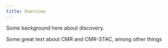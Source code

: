 ```yaml
---
title: Overview
---
```


Some background here about discovery. 

Some great text about CMR and CMR-STAC, among other things




